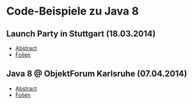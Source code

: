 # Code-Beispiele zu Java 8

## Launch Party in Stuttgart (18.03.2014)

- [Abstract](https://www.andrena.de/veranstaltungen/launch-party-zu-java-8)
- [Folien](https://speakerdeck.com/marcphilipp/java-8-release-party)

## Java 8 @ ObjektForum Karlsruhe (07.04.2014)

- [Abstract](https://www.andrena.de/veranstaltungen/objektforum-karlsruhe-2)
- [Folien](https://speakerdeck.com/marcphilipp/java-8-at-objektforum)
